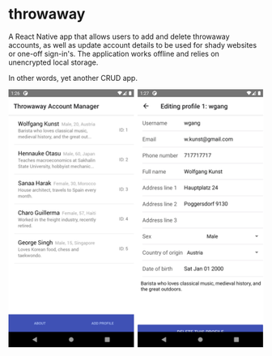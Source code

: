 # throwaway

A React Native app that allows users to add and delete throwaway accounts, as
well as update account details to be used for shady websites or one-off
sign-in's. The application works offline and relies on unencrypted local
storage.

In other words, yet another CRUD app.

![home and edit screens](doc/demo.png)
